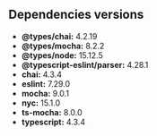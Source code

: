 ## Dependencies versions

- **@types/chai:** 4.2.19
- **@types/mocha:** 8.2.2
- **@types/node:** 15.12.5
- **@typescript-eslint/parser:** 4.28.1
- **chai:** 4.3.4
- **eslint:** 7.29.0
- **mocha:** 9.0.1
- **nyc:** 15.1.0
- **ts-mocha:** 8.0.0
- **typescript:** 4.3.4

